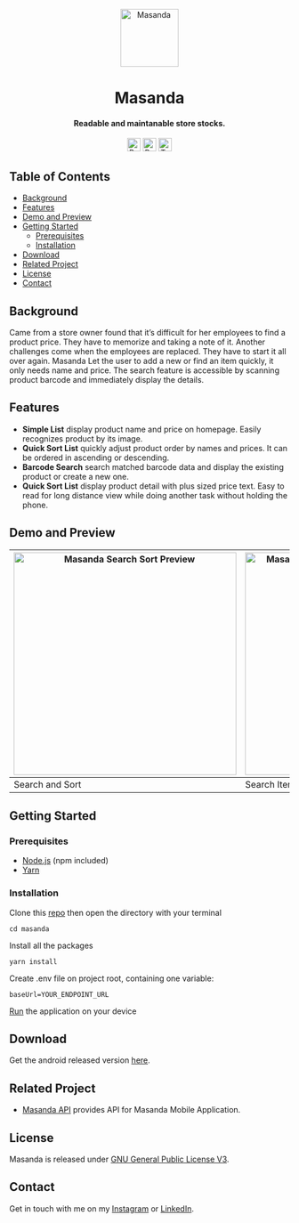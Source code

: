 <!-- HEADER -->
<p align="center">
  <img src="https://user-images.githubusercontent.com/33638021/118342328-0e2ef600-b54d-11eb-8d4c-68059d7c01aa.png" alt="Masanda" width="104">
  <h1 align="center">Masanda</h1>
</p>

<!-- DESCRIPTION -->
<h4 align="center">Readable and maintanable store stocks.</h4>

<!-- DEPENDENCIES -->
<p align="center">
  <img src="https://img.shields.io/badge/react-17.0.1-green" alt="React 17.0.1" height="24">
  <img src="https://img.shields.io/badge/react--native-0.64-green" alt="React Native 0.64" height="24">
  <img src="https://img.shields.io/badge/typescript-3.8.3-blue" alt="Typescript 3.8.3" height="24">
</p>

<!-- TABLE OF CONTENTS -->
## Table of Contents

* [Background](#background)
* [Features](#features)
* [Demo and Preview](#demo-preview)
* [Getting Started](#getting-started)
  * [Prerequisites](#prerequisites)
  * [Installation](#installation)
* [Download](#download)
* [Related Project](#related)
* [License](#license)
* [Contact](#contact)

<!-- BACKGROUND -->
## Background <a name="background"></a>
<p>
Came from a store owner found that it’s difficult for her employees to find a product price. They have to memorize and taking a note of it. Another challenges come when the employees are replaced. They have to start it all over again. Masanda Let the user to add a new or find an item quickly, it only needs name and price. The search feature is accessible by scanning product barcode
and immediately display the details.
</p>

<!-- FEATURES -->
## Features <a name="features"></a>
* **Simple List** display product name and price on homepage. Easily recognizes product by its image.
* **Quick Sort List** quickly adjust product order by names and prices. It can be ordered in ascending or descending.
* **Barcode Search** search matched barcode data and display the existing product or create a new one.
* **Quick Sort List** display product detail with plus sized price text. Easy to read for long distance view while doing another task without holding the phone.

<!-- DEMO AND PREVIEW -->
## Demo and Preview <a name="demo-preview"></a>
<img src="https://user-images.githubusercontent.com/33638021/118388159-e757e900-b64c-11eb-81cc-d82e7b54af1b.gif" alt="Masanda Search Sort Preview" height="400"> | <img src="https://user-images.githubusercontent.com/33638021/118388432-a234b680-b64e-11eb-965f-a615299cfa21.gif" alt="Masanda Search Scanned Barcode Preview" height="400"> | <img src="https://user-images.githubusercontent.com/33638021/118388530-51718d80-b64f-11eb-9ba5-d620c44e50eb.gif" alt="Masanda Add New Item with Autopick Barcode" height="400"> | <img src="https://user-images.githubusercontent.com/33638021/118391153-0b232b00-b65d-11eb-8ad9-9d586f06bdeb.gif" alt="Masanda  Add New Item with Barcode Scanned" height="400">
--- | --- | --- | ---
Search and Sort | Search Item with Barcode | Add New Item with Autopick Barcode | Add New Item with Barcode Scanned

<!-- GETTING STARTED -->
## Getting Started <a name="getting-started"></a>
### Prerequisites <a name="prerequisites"></a>
* [Node.js](https://nodejs.org/en/download/) (npm included)
* [Yarn](https://classic.yarnpkg.com/en/docs/getting-started)

### Installation <a name="installation"></a>
Clone this [repo](https://github.com/TaufanP/masanda) then open the directory with your terminal
```
cd masanda
```
Install all the packages
```
yarn install
```
Create .env file on project root, containing one variable:
```
baseUrl=YOUR_ENDPOINT_URL
```
[Run](https://reactnative.dev/docs/running-on-device) the application on your device

<!-- DOWNLOAD -->
## Download <a name="download"></a>
Get the android released version [here](http://bit.ly/MasandaApp).

<!-- RELATED -->
## Related Project <a name="related"></a>
* [Masanda API](https://github.com/TaufanP/masanda-api) provides API for Masanda Mobile Application.

<!-- LICENSE -->
## License <a name="license"></a>
Masanda is released under [GNU General Public License V3](https://github.com/TaufanP/masanda/blob/main/LICENSE).

<!-- CONTACT -->
## Contact <a name="contact"></a>
Get in touch with me on my [Instagram](https://www.instagram.com/profennador/) or [LinkedIn](https://www.linkedin.com/in/taufan-p/).
